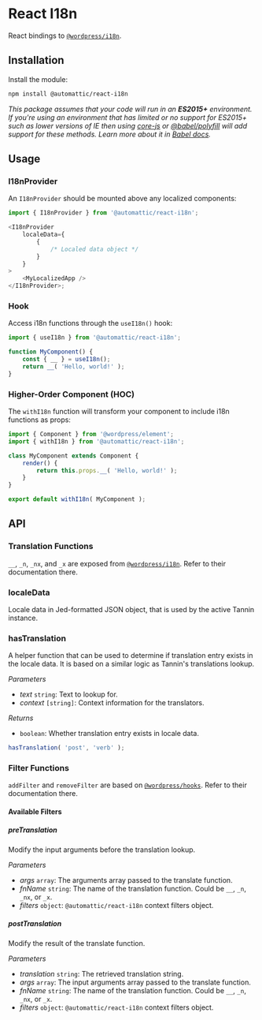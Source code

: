 # React I18n

React bindings to [`@wordpress/i18n`](https://github.com/WordPress/gutenberg/tree/HEAD/packages/i18n).

## Installation

Install the module:

```sh
npm install @automattic/react-i18n
```

_This package assumes that your code will run in an **ES2015+** environment. If you're using an environment that has limited or no support for ES2015+ such as lower versions of IE then using [core-js](https://github.com/zloirock/core-js) or [@babel/polyfill](https://babeljs.io/docs/en/next/babel-polyfill) will add support for these methods. Learn more about it in [Babel docs](https://babeljs.io/docs/en/next/caveats)._

## Usage

### I18nProvider

An `I18nProvider` should be mounted above any localized components:

```js
import { I18nProvider } from '@automattic/react-i18n';

<I18nProvider
	localeData={
		{
			/* Localed data object */
		}
	}
>
	<MyLocalizedApp />
</I18nProvider>;
```

### Hook

Access i18n functions through the `useI18n()` hook:

```js
import { useI18n } from '@automattic/react-i18n';

function MyComponent() {
	const { __ } = useI18n();
	return __( 'Hello, world!' );
}
```

### Higher-Order Component (HOC)

The `withI18n` function will transform your component to include i18n functions as props:

```js
import { Component } from '@wordpress/element';
import { withI18n } from '@automattic/react-i18n';

class MyComponent extends Component {
	render() {
		return this.props.__( 'Hello, world!' );
	}
}

export default withI18n( MyComponent );
```

## API

### Translation Functions

`__`, `_n`, `_nx`, and `_x` are exposed from [`@wordpress/i18n`](https://github.com/WordPress/gutenberg/tree/HEAD/packages/i18n). Refer to their documentation there.

### localeData

Locale data in Jed-formatted JSON object, that is used by the active Tannin instance.

### hasTranslation

A helper function that can be used to determine if translation entry exists in the locale data. It is based on a similar logic as Tannin's translations lookup.

_Parameters_

- _text_ `string`: Text to lookup for.
- _context_ `[string]`: Context information for the translators.

_Returns_

- `boolean`: Whether translation entry exists in locale data.

```js
hasTranslation( 'post', 'verb' );
```

### Filter Functions

`addFilter` and `removeFilter` are based on [`@wordpress/hooks`](https://developer.wordpress.org/block-editor/packages/packages-hooks/). Refer to their documentation there.

#### Available Filters

##### preTranslation

Modify the input arguments before the translation lookup.

_Parameters_

- _args_ `array`: The arguments array passed to the translate function.
- _fnName_ `string`: The name of the translation function. Could be `__`, `_n`, `_nx`, or `_x`.
- _filters_ `object`: `@automattic/react-i18n` context filters object.

##### postTranslation

Modify the result of the translate function.

_Parameters_

- _translation_ `string`: The retrieved translation string.
- _args_ `array`: The input arguments array passed to the translate function.
- _fnName_ `string`: The name of the translation function. Could be `__`, `_n`, `_nx`, or `_x`.
- _filters_ `object`: `@automattic/react-i18n` context filters object.
